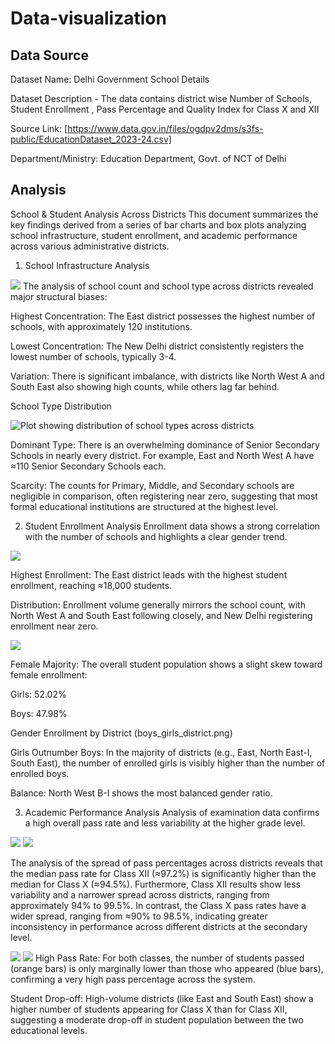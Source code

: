 # Data-visualization

## Data Source
Dataset Name: Delhi Government School Details

Dataset Description - The data contains district wise Number of Schools, Student Enrollment , Pass Percentage and Quality Index for Class X and XII

Source Link: [https://www.data.gov.in/files/ogdpv2dms/s3fs-public/EducationDataset_2023-24.csv]

Department/Ministry: Education Department, Govt. of NCT of Delhi

## Analysis

School & Student Analysis Across Districts
This document summarizes the key findings derived from a series of bar charts and box plots analyzing school infrastructure, student enrollment, and academic performance across various administrative districts.

1. School Infrastructure Analysis
<img src="plots/Schools_districts.png" style="max-width: 700px;">
The analysis of school count and school type across districts revealed major structural biases:

Highest Concentration: The East district possesses the highest number of schools, with approximately 120 institutions.

Lowest Concentration: The New Delhi district consistently registers the lowest number of schools, typically 3-4.

Variation: There is significant imbalance, with districts like North West A and South East also showing high counts, while others lag far behind.

School Type Distribution 

<img src="plots/school_type_districts.png" alt="Plot showing distribution of school types across districts" style="max-width: 700px;">


Dominant Type: There is an overwhelming dominance of Senior Secondary Schools in nearly every district. For example, East and North West A have ≈110 Senior Secondary Schools each.

Scarcity: The counts for Primary, Middle, and Secondary schools are negligible in comparison, often registering near zero, suggesting that most formal educational institutions are structured at the highest level.

2. Student Enrollment Analysis
Enrollment data shows a strong correlation with the number of schools and highlights a clear gender trend.

<img src="plots/student_districts.png" style="max-width: 700px;">

Highest Enrollment: The East district leads with the highest student enrollment, reaching ≈18,000 students.

Distribution: Enrollment volume generally mirrors the school count, with North West A and South East following closely, and New Delhi registering enrollment near zero.

<img src="plots/boys_girls.png" style="max-width: 700px;">

Female Majority: The overall student population shows a slight skew toward female enrollment:

Girls: 52.02%

Boys: 47.98%

Gender Enrollment by District (boys_girls_district.png)

Girls Outnumber Boys: In the majority of districts (e.g., East, North East-I, South East), the number of enrolled girls is visibly higher than the number of enrolled boys.

Balance: North West B-I shows the most balanced gender ratio.

3. Academic Performance Analysis
Analysis of examination data confirms a high overall pass rate and less variability at the higher grade level.
<img src="plots/pass_pct_scatter.png" style="max-width: 700px;">

<img src="plots/pass_pct_boxplot.png" style="max-width: 700px;">

The analysis of the spread of pass percentages across districts reveals that the median pass rate for Class XII (≈97.2%) is significantly higher than the median for Class X (≈94.5%). Furthermore, Class XII results show less variability and a narrower spread across districts, ranging from approximately 94% to 99.5%. In contrast, the Class X pass rates have a wider spread, ranging from ≈90% to 98.5%, indicating greater inconsistency in performance across different districts at the secondary level.

<img src="plots/classX_pass_appeared.png" style="max-width: 700px;">
<img src="plots/classXII_pass_appeared.png" style="max-width: 700px;">
High Pass Rate: For both classes, the number of students passed (orange bars) is only marginally lower than those who appeared (blue bars), confirming a very high pass percentage across the system.

Student Drop-off: High-volume districts (like East and South East) show a higher number of students appearing for Class X than for Class XII, suggesting a moderate drop-off in student population between the two educational levels.

